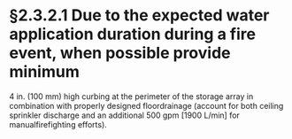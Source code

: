 # §2.3.2.1 Due to the expected water application duration during a fire event, when possible provide minimum



4 in. (100 mm) high curbing at the perimeter of the storage array in combination with properly designed floordrainage (account for both ceiling sprinkler discharge and an additional 500 gpm [1900 L/min] for manualfirefighting efforts).